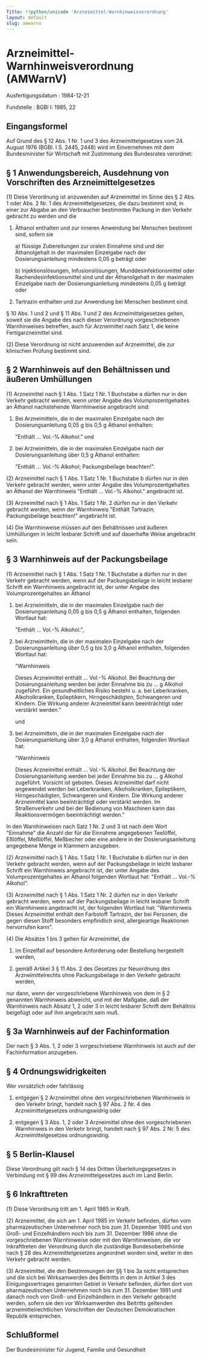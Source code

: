 ```yaml
---
Title: !!python/unicode 'Arzneimittel-Warnhinweisverordnung'
layout: default
slug: amwarnv
---
```


# Arzneimittel-Warnhinweisverordnung (AMWarnV)

Ausfertigungsdatum
:   1984-12-21

Fundstelle
:   BGBl I: 1985, 22



## Eingangsformel

Auf Grund des § 12 Abs. 1 Nr. 1 und 3 des Arzneimittelgesetzes vom 24.
August 1976 (BGBl. I S. 2445, 2448) wird im Einvernehmen mit dem
Bundesminister für Wirtschaft mit Zustimmung des Bundesrates
verordnet:


## § 1 Anwendungsbereich, Ausdehnung von Vorschriften des Arzneimittelgesetzes

(1) Diese Verordnung ist anzuwenden auf Arzneimittel im Sinne des § 2
Abs. 1 oder Abs. 2 Nr. 1 des Arzneimittelgesetzes, die dazu bestimmt
sind, in einer zur Abgabe an den Verbraucher bestimmten Packung in den
Verkehr gebracht zu werden und die

1.  Äthanol enthalten und zur inneren Anwendung bei Menschen bestimmt
    sind, sofern sie

    a)  flüssige Zubereitungen zur oralen Einnahme sind und der Äthanolgehalt
        in der maximalen Einzelgabe nach der Dosierungsanleitung mindestens
        0,05 g beträgt oder


    b)  Injektionslösungen, Infusionslösungen, Munddesinfektionsmittel oder
        Rachendesinfektionsmittel sind und der Äthanolgehalt in der maximalen
        Einzelgabe nach der Dosierungsanleitung mindestens 0,05 g beträgt oder





2.  Tartrazin enthalten und zur Anwendung bei Menschen bestimmt sind.



§ 10 Abs. 1 und 2 und § 11 Abs. 1 und 2 des Arzneimittelgesetzes
gelten, soweit sie die Angabe des nach dieser Verordnung
vorgeschriebenen Warnhinweises betreffen, auch für Arzneimittel nach
Satz 1, die keine Fertigarzneimittel sind.

(2) Diese Verordnung ist nicht anzuwenden auf Arzneimittel, die zur
klinischen Prüfung bestimmt sind.


## § 2 Warnhinweis auf den Behältnissen und äußeren Umhüllungen

(1) Arzneimittel nach § 1 Abs. 1 Satz 1 Nr. 1 Buchstabe a dürfen nur
in den Verkehr gebracht werden, wenn unter Angabe des
Volumprozentgehaltes an Äthanol nachstehende Warnhinweise angebracht
sind:

1.  Bei Arzneimitteln, die in der maximalen Einzelgabe nach der
    Dosierungsanleitung 0,05 g bis 0,5 g Äthanol enthalten:

    "Enthält ... Vol.-% Alkohol." und


2.  bei Arzneimitteln, die in der maximalen Einzelgabe nach der
    Dosierungsanleitung über 0,5 g Äthanol enthalten:

    "Enthält ... Vol.-% Alkohol; Packungsbeilage beachten!".




(2) Arzneimittel nach § 1 Abs. 1 Satz 1 Nr. 1 Buchstabe b dürfen nur
in den Verkehr gebracht werden, wenn unter Angabe des
Volumprozentgehaltes an Äthanol der Warnhinweis "Enthält ... Vol.-%
Alkohol." angebracht ist.

(3) Arzneimittel nach § 1 Abs. 1 Satz 1 Nr. 2 dürfen nur in den
Verkehr gebracht werden, wenn der Warnhinweis "Enthält Tartrazin;
Packungsbeilage beachten!" angebracht ist.

(4) Die Warnhinweise müssen auf den Behältnissen und äußeren
Umhüllungen in leicht lesbarer Schrift und auf dauerhafte Weise
angebracht sein.


## § 3 Warnhinweis auf der Packungsbeilage

(1) Arzneimittel nach § 1 Abs. 1 Satz 1 Nr. 1 Buchstabe a dürfen nur
in den Verkehr gebracht werden, wenn auf der Packungsbeilage in leicht
lesbarer Schrift ein Warnhinweis angebracht ist, der unter Angabe des
Volumprozentgehaltes an Äthanol

1.  bei Arzneimitteln, die in der maximalen Einzelgabe nach der
    Dosierungsanleitung 0,05 g bis 0,5 g Äthanol enthalten, folgenden
    Wortlaut hat:

    "Enthält ... Vol.-% Alkohol.",


2.  bei Arzneimitteln, die in der maximalen Einzelgabe nach der
    Dosierungsanleitung über 0,5 g bis 3,0 g Äthanol enthalten, folgenden
    Wortlaut hat:

    "Warnhinweis

    Dieses Arzneimittel enthält ... Vol.-% Alkohol. Bei Beachtung der
    Dosierungsanleitung werden bei jeder Einnahme bis zu ... g Alkohol
    zugeführt. Ein gesundheitliches Risiko besteht u. a. bei Leberkranken,
    Alkoholkranken, Epileptikern, Hirngeschädigten, Schwangeren und
    Kindern. Die Wirkung anderer Arzneimittel kann beeinträchtigt oder
    verstärkt werden."

    und


3.  bei Arzneimitteln, die in der maximalen Einzelgabe nach der
    Dosierungsanleitung über 3,0 g Äthanol enthalten, folgenden Wortlaut
    hat:

    "Warnhinweis

    Dieses Arzneimittel enthält ... Vol.-% Alkohol. Bei Beachtung der
    Dosierungsanleitung werden bei jeder Einnahme bis zu ... g Alkohol
    zugeführt. Vorsicht ist geboten. Dieses Arzneimittel darf nicht
    angewendet werden bei Leberkranken, Alkoholkranken, Epileptikern,
    Hirngeschädigten, Schwangeren und Kindern. Die Wirkung anderer
    Arzneimittel kann beeinträchtigt oder verstärkt werden. Im
    Straßenverkehr und bei der Bedienung von Maschinen kann das
    Reaktionsvermögen beeinträchtigt werden."



In den Warnhinweisen nach Satz 1 Nr. 2 und 3 ist nach dem Wort
"Einnahme" die Anzahl der für die Einnahme angegebenen Teelöffel,
Eßlöffel, Meßlöffel, Meßbecher oder eine andere in der
Dosierungsanleitung angegebene Menge in Klammern anzugeben.

(2) Arzneimittel nach § 1 Abs. 1 Satz 1 Nr. 1 Buchstabe b dürfen nur
in den Verkehr gebracht werden, wenn auf der Packungsbeilage in leicht
lesbarer Schrift ein Warnhinweis angebracht ist, der unter Angabe des
Volumprozentgehaltes an Äthanol folgenden Wortlaut hat:
"Enthält ... Vol.-% Alkohol".

(3) Arzneimittel nach § 1 Abs. 1 Satz 1 Nr. 2 dürfen nur in den
Verkehr gebracht werden, wenn auf der Packungsbeilage in leicht
lesbarer Schrift ein Warnhinweis angebracht ist, der folgenden
Wortlaut hat:
"Warnhinweis
Dieses Arzneimittel enthält den Farbstoff Tartrazin, der bei Personen,
die gegen diesen Stoff besonders empfindlich sind, allergieartige
Reaktionen hervorrufen kann".

(4) Die Absätze 1 bis 3 gelten für Arzneimittel, die

1.  im Einzelfall auf besondere Anforderung oder Bestellung hergestellt
    werden,


2.  gemäß Artikel 3 § 11 Abs. 2 des Gesetzes zur Neuordnung des
    Arzneimittelrechts ohne Packungsbeilage in den Verkehr gebracht
    werden,



nur dann, wenn der vorgeschriebene Warnhinweis von dem in § 2
genannten Warnhinweis abweicht, und mit der Maßgabe, daß der
Warnhinweis nach Absatz 1, 2 oder 3 in leicht lesbarer Schrift dem
Behältnis beigefügt oder auf ihm angebracht sein muß.


## § 3a Warnhinweis auf der Fachinformation

Der nach § 3 Abs. 1, 2 oder 3 vorgeschriebene Warnhinweis ist auch auf
der Fachinformation anzugeben.


## § 4 Ordnungswidrigkeiten

Wer vorsätzlich oder fahrlässig

1.  entgegen § 2 Arzneimittel ohne den vorgeschriebenen Warnhinweis in den
    Verkehr bringt, handelt nach § 97 Abs. 2 Nr. 4 des
    Arzneimittelgesetzes ordnungswidrig oder


2.  entgegen § 3 Abs. 1, 2 oder 3 Arzneimittel ohne den vorgeschriebenen
    Warnhinweis in den Verkehr bringt, handelt nach § 97 Abs. 2 Nr. 5 des
    Arzneimittelgesetzes ordnungswidrig.





## § 5 Berlin-Klausel

Diese Verordnung gilt nach § 14 des Dritten Überleitungsgesetzes in
Verbindung mit § 99 des Arzneimittelgesetzes auch im Land Berlin.


## § 6 Inkrafttreten

(1) Diese Verordnung tritt am 1. April 1985 in Kraft.

(2) Arzneimittel, die sich am 1. April 1985 im Verkehr befinden,
dürfen vom pharmazeutischen Unternehmer noch bis zum 31. Dezember 1985
und von Groß- und Einzelhändlern noch bis zum 31. Dezember 1986 ohne
die vorgeschriebenen Warnhinweise oder mit den Warnhinweisen, die vor
Inkrafttreten der Verordnung durch die zuständige Bundesoberbehörde
nach § 28 des Arzneimittelgesetzes angeordnet worden sind, weiter in
den Verkehr gebracht werden.

(3) Arzneimittel, die den Bestimmungen der §§ 1 bis 3a nicht
entsprechen und die sich bei Wirksamwerden des Beitritts in dem in
Artikel 3 des Einigungsvertrages genannten Gebiet in Verkehr befinden,
dürfen dort von pharmazeutischen Unternehmen noch bis zum 31. Dezember
1991 und danach noch von Groß- und Einzelhändlern in den Verkehr
gebracht werden, sofern sie den vor Wirksamwerden des Beitritts
geltenden arzneimittelrechtlichen Vorschriften der Deutschen
Demokratischen Republik entsprechen.


## Schlußformel

Der Bundesminister für Jugend, Familie und Gesundheit

